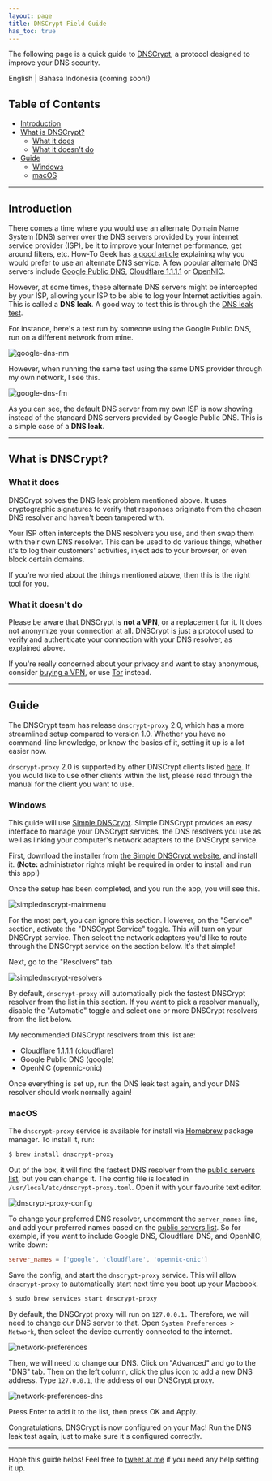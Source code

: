 ```yaml
---
layout: page
title: DNSCrypt Field Guide
has_toc: true
---
```


The following page is a quick guide to [DNSCrypt](https://dnscrypt.info/), a protocol designed to improve your DNS security.

English &#124; Bahasa Indonesia (coming soon!)

## Table of Contents

- [Introduction](#introduction)
- [What is DNSCrypt?](#what-is-dnscrypt)
  - [What it does](#what-it-does)
  - [What it doesn't do](#what-it-doesnt-do)
- [Guide](#guide)
  - [Windows](#windows)
  - [macOS](#macos)

---

## Introduction

There comes a time where you would use an alternate Domain Name System (DNS) server over the DNS servers provided by your internet service provider (ISP), be it to improve your Internet performance, get around filters, etc. How-To Geek has [a good article](http://www.howtogeek.com/167239/7-reasons-to-use-a-third-party-dns-service/) explaining why you would prefer to use an alternate DNS service. A few popular alternate DNS servers include [Google Public DNS](https://developers.google.com/speed/public-dns/), [Cloudflare 1.1.1.1](https://1.1.1.1/) or [OpenNIC](https://www.opennicproject.org/).

However, at some times, these alternate DNS servers might be intercepted by your ISP, allowing your ISP to be able to log your Internet activities again. This is called a **DNS leak**. A good way to test this is through the [DNS leak test](https://dnsleaktest.com/).

For instance, here's a test run by someone using the Google Public DNS, run on a different network from mine.

![google-dns-nm](/assets/etc/dnscrypt/2mga42Z.png)

However, when running the same test using the same DNS provider through my own network, I see this.

![google-dns-fm](/assets/etc/dnscrypt/457lm9x.png)

As you can see, the default DNS server from my own ISP is now showing instead of the standard DNS servers provided by Google Public DNS. This is a simple case of a **DNS leak**.

---

## What is DNSCrypt?

### What it does

DNSCrypt solves the DNS leak problem mentioned above. It uses cryptographic signatures to verify that responses originate from the chosen DNS resolver and haven't been tampered with.

Your ISP often intercepts the DNS resolvers you use, and then swap them with their own DNS resolver. This can be used to do various things, whether it's to log their customers' activities, inject ads to your browser, or even block certain domains.

If you're worried about the things mentioned above, then this is the right tool for you.

### What it doesn't do

Please be aware that DNSCrypt is **not a VPN**, or a replacement for it. It does not anonymize your connection at all. DNSCrypt is just a protocol used to verify and authenticate your connection with your DNS resolver, as explained above.

If you're really concerned about your privacy and want to stay anonymous, consider [buying a VPN](https://www.privateinternetaccess.com/), or use [Tor](https://www.torproject.org/) instead.

---

## Guide

The DNSCrypt team has release `dnscrypt-proxy` 2.0, which has a more streamlined setup compared to version 1.0. Whether you have no command-line knowledge, or know the basics of it, setting it up is a lot easier now.

`dnscrypt-proxy` 2.0 is supported by other DNSCrypt clients listed [here](https://dnscrypt.info/implementations). If you would like to use other clients within the list, please read through the manual for the client you want to use.

### Windows

This guide will use [Simple DNSCrypt](https://simplednscrypt.org/). Simple DNSCrypt provides an easy interface to manage your DNSCrypt services, the DNS resolvers you use as well as linking your computer's network adapters to the DNSCrypt service.

First, download the installer from [the Simple DNSCrypt website](https://simplednscrypt.org/), and install it. (**Note:** administrator rights might be required in order to install and run this app!)

Once the setup has been completed, and you run the app, you will see this.

![simplednscrypt-mainmenu](/assets/etc/dnscrypt/simplednscrypt-mainmenu.png)

For the most part, you can ignore this section. However, on the "Service" section, activate the "DNSCrypt Service" toggle. This will turn on your DNSCrypt service. Then select the network adapters you'd like to route through the DNSCrypt service on the section below. It's that simple!

Next, go to the "Resolvers" tab.

![simplednscrypt-resolvers](/assets/etc/dnscrypt/simplednscrypt-resolvers.png)

By default, `dnscrypt-proxy` will automatically pick the fastest DNSCrypt resolver from the list in this section. If you want to pick a resolver manually, disable the "Automatic" toggle and select one or more DNSCrypt resolvers from the list below.

My recommended DNSCrypt resolvers from this list are:

- Cloudflare 1.1.1.1 (cloudflare)
- Google Public DNS (google)
- OpenNIC (opennic-onic)

Once everything is set up, run the DNS leak test again, and your DNS resolver should work normally again!

### macOS

The `dnscrypt-proxy` service is available for install via [Homebrew](https://brew.sh/) package manager. To install it, run:

```bash
$ brew install dnscrypt-proxy
```

Out of the box, it will find the fastest DNS resolver from the [public servers list](https://dnscrypt.info/public-servers), but you can change it. The config file is located in `/usr/local/etc/dnscrypt-proxy.toml`. Open it with your favourite text editor.

![dnscrypt-proxy-config](/assets/etc/dnscrypt/dnscrypt-proxy-config.png)

To change your preferred DNS resolver, uncomment the `server_names` line, and add your preferred names based on the [public servers list](https://dnscrypt.info/public-servers). So for example, if you want to include Google DNS, Cloudflare DNS, and OpenNIC, write down:

```toml
server_names = ['google', 'cloudflare', 'opennic-onic']
```

Save the config, and start the `dnscrypt-proxy` service. This will allow `dnscrypt-proxy` to automatically start next time you boot up your Macbook.

```bash
$ sudo brew services start dnscrypt-proxy
```

By default, the DNSCrypt proxy will run on `127.0.0.1.` Therefore, we will need to change our DNS server to that. Open `System Preferences > Network`, then select the device currently connected to the internet.

![network-preferences](/assets/etc/dnscrypt/network-preferences.png)

Then, we will need to change our DNS. Click on "Advanced" and go to the "DNS" tab. Then on the left column, click the plus icon to add a new DNS address. Type `127.0.0.1`, the address of our DNSCrypt proxy.

![network-preferences-dns](/assets/etc/dnscrypt/network-preferences-dns.png)

Press Enter to add it to the list, then press OK and Apply.

Congratulations, DNSCrypt is now configured on your Mac! Run the DNS leak test again, just to make sure it's configured correctly.

---

Hope this guide helps! Feel free to [tweet at me](https://twitter.com/resir014) if you need any help setting it up.
